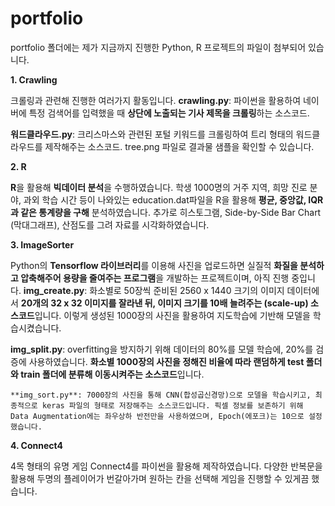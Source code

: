 # portfolio
portfolio 폴더에는 제가 지금까지 진행한 Python, R 프로젝트의 파일이 첨부되어 있습니다. 

**1. Crawling**
   
   크롤링과 관련해 진행한 여러가지 활동입니다.
   **crawling.py**: 파이썬을 활용하여 네이버에 특정 검색어를 입력했을 때 **상단에 노출되는 기사 제목을 크롤링**하는 소스코드. 
   
   **워드클라우드.py**: 크리스마스와 관련된 포털 키워드를 크롤링하여 트리 형태의 워드클라우드를 제작해주는 소스코드. tree.png 파일로 결과물 샘플을 확인할 수 있습니다.


**2. R**

   **R**을 활용해 **빅데이터 분석**을 수행하였습니다. 
   학생 1000명의 거주 지역, 희망 진로 분야, 과외 학습 시간 등이 나와있는 education.dat파일을 R을 활용해 **평균, 중앙값, IQR과 같은 통계량을 구해** 분석하였습니다. 추가로 히스토그램, Side-by-Side Bar Chart (막대그래프), 산점도를 그려 자료를 시각화하였습니다. 


**3. ImageSorter**
   
   Python의 **Tensorflow 라이브러리**를 이용해 사진을 업로드하면 실질적 **화질을 분석하고 압축해주어 용량을 줄여주는 프로그램**을 개발하는 프로젝트이며, 아직 진행 중입니다. 
   **img_create.py**: 화소별로 50장씩 준비된 2560 x 1440 크기의 이미지 데이터에서 **20개의 32 x 32 이미지를 잘라낸 뒤, 이미지 크기를 10배 늘려주는 (scale-up) 소스코드**입니다. 이렇게 생성된 1000장의 사진을 활용하여 지도학습에 기반해 모델을 학습시켰습니다. 
   
   **img_split.py**: overfitting을 방지하기 위해 데이터의 80%를 모델 학습에, 20%를 검증에 사용하였습니다. **화소별 1000장의 사진을 정해진 비율에 따라 랜덤하게 test 폴더와 train 폴더에 분류해 이동시켜주는 소스코드**입니다. 
   
    **img_sort.py**: 7000장의 사진을 통해 CNN(합성곱신경망)으로 모델을 학습시키고, 최종적으로 keras 파일의 형태로 저장해주는 소스코드입니다. 픽셀 정보를 보존하기 위해 Data Augmentation에는 좌우상하 반전만을 사용하였으며, Epoch(에포크)는 10으로 설정했습니다. 


   **4. Connect4**

   4목 형태의 유명 게임 Connect4를 파이썬을 활용해 제작하였습니다. 다양한 반복문을 활용해 두명의 플레이어가 번갈아가며 원하는 칸을 선택해 게임을 진행할 수 있게끔 했습니다. 
